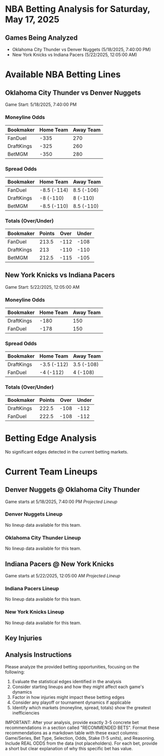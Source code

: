 # NBA Betting Analysis for Saturday, May 17, 2025

## Games Being Analyzed

- Oklahoma City Thunder vs Denver Nuggets (5/18/2025, 7:40:00 PM)
- New York Knicks vs Indiana Pacers (5/22/2025, 12:05:00 AM)

# Available NBA Betting Lines

## Oklahoma City Thunder vs Denver Nuggets
Game Start: 5/18/2025, 7:40:00 PM

### Moneyline Odds
| Bookmaker | Home Team | Away Team |
|-----------|-----------|----------|
| FanDuel | -335 | 270 |
| DraftKings | -325 | 260 |
| BetMGM | -350 | 280 |

### Spread Odds
| Bookmaker | Home Team | Away Team |
|-----------|-----------|----------|
| FanDuel | -8.5 (-114) | 8.5 (-106) |
| DraftKings | -8 (-110) | 8 (-110) |
| BetMGM | -8.5 (-110) | 8.5 (-110) |

### Totals (Over/Under)
| Bookmaker | Points | Over | Under |
|-----------|--------|------|-------|
| FanDuel | 213.5 | -112 | -108 |
| DraftKings | 213 | -110 | -110 |
| BetMGM | 212.5 | -115 | -105 |


## New York Knicks vs Indiana Pacers
Game Start: 5/22/2025, 12:05:00 AM

### Moneyline Odds
| Bookmaker | Home Team | Away Team |
|-----------|-----------|----------|
| DraftKings | -180 | 150 |
| FanDuel | -178 | 150 |

### Spread Odds
| Bookmaker | Home Team | Away Team |
|-----------|-----------|----------|
| DraftKings | -3.5 (-112) | 3.5 (-108) |
| FanDuel | -4 (-112) | 4 (-108) |

### Totals (Over/Under)
| Bookmaker | Points | Over | Under |
|-----------|--------|------|-------|
| DraftKings | 222.5 | -108 | -112 |
| FanDuel | 222.5 | -108 | -112 |


# Betting Edge Analysis

No significant edges detected in the current betting markets.

# Current Team Lineups

## Denver Nuggets @ Oklahoma City Thunder
Game starts at 5/18/2025, 7:40:00 PM
*Projected Lineup*

### Denver Nuggets Lineup
No lineup data available for this team.

### Oklahoma City Thunder Lineup
No lineup data available for this team.


## Indiana Pacers @ New York Knicks
Game starts at 5/22/2025, 12:05:00 AM
*Projected Lineup*

### Indiana Pacers Lineup
No lineup data available for this team.

### New York Knicks Lineup
No lineup data available for this team.



## Key Injuries


## Analysis Instructions

Please analyze the provided betting opportunities, focusing on the following:

1. Evaluate the statistical edges identified in the analysis
2. Consider starting lineups and how they might affect each game's dynamics
3. Factor in how injuries might impact these betting edges
4. Consider any playoff or tournament dynamics if applicable
5. Identify which markets (moneyline, spread, totals) show the greatest inefficiencies

IMPORTANT: After your analysis, provide exactly 3-5 concrete bet recommendations in a section called "RECOMMENDED BETS". Format these recommendations as a markdown table with these exact columns: Game/Series, Bet Type, Selection, Odds, Stake (1-5 units), and Reasoning. Include REAL ODDS from the data (not placeholders). For each bet, provide a short but clear explanation of why this specific bet has value.